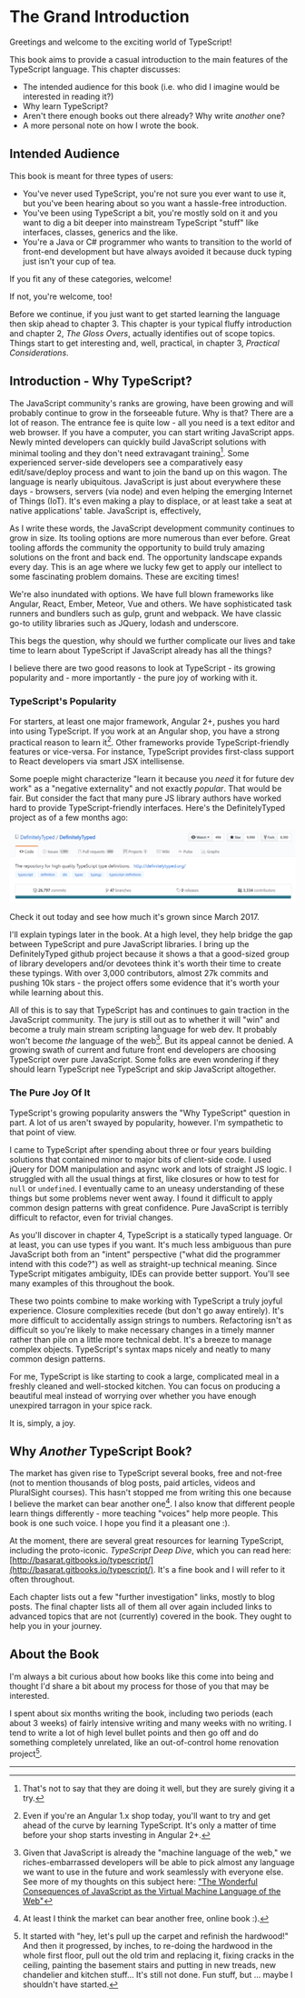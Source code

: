 # The Grand Introduction

Greetings and welcome to the exciting world of TypeScript!

This book aims to provide a casual introduction to the main features of the TypeScript language. This chapter discusses:
- The intended audience for this book (i.e. who did I imagine would be interested in reading it?)
- Why learn TypeScript?
- Aren't there enough books out there already? Why write *another* one?
- A more personal note on how I wrote the book.

## Intended Audience

This book is meant for three types of users:
- You've never used TypeScript, you're not sure you ever want to use it, but you've been hearing about so you want a hassle-free introduction. 
- You've been using TypeScript a bit, you're mostly sold on it and you want to dig a bit deeper into mainstream TypeScript "stuff" like interfaces, classes, generics and the like. 
- You're a Java or C# programmer who wants to transition to the world of front-end development but have always avoided it because duck typing just isn't your cup of tea.

If you fit any of these categories, welcome!

If not, you're welcome, too!

Before we continue, if you just want to get started learning the language then skip ahead to chapter 3. This chapter is your typical fluffy introduction and chapter 2, *The Gloss Overs*, actually identifies out of scope topics. Things start to get interesting and, well, practical, in chapter 3, *Practical Considerations*.

## Introduction - Why TypeScript?

The JavaScript community's ranks are growing, have been growing and will probably continue to grow in the forseeable future. Why is that?  There are a lot of reason. The entrance fee is quite low - all you need is a text editor and web browser. If you have a computer, you can start writing JavaScript apps. Newly minted developers can quickly build JavaScript solutions with minimal tooling and they don't need extravagant training[^1]. Some experienced server-side developers see a comparatively easy edit/save/deploy process and want to join the band up on this wagon. The language is nearly ubiquitous. JavaScript is just about everywhere these days - browsers, servers (via node) and even helping the emerging Internet of Things (IoT). It's even making a play to displace, or at least take a seat at native applications' table. JavaScript is, effectively, 

As I write these words, the JavaScript development community continues to grow in size. Its tooling options are more numerous than ever before. Great tooling affords the community the opportunity to build truly amazing solutions on the front and back end. The opportunity landscape expands every day. This is an age where we lucky few get to apply our intellect to some fascinating problem domains. These are exciting times!

We're also inundated with options. We have full blown frameworks like Angular, React, Ember, Meteor, Vue and others. We have sophisticated task runners and bundlers such as gulp, grunt and webpack. We have classic go-to utility libraries such as JQuery, lodash and underscore.

This begs the question, why should we further complicate our lives and take time to learn about TypeScript if JavaScript already has all the things?

I believe there are two good reasons to look at TypeScript - its growing popularity and - more importantly - the pure joy of working with it.

### TypeScript's Popularity

For starters, at least one major framework, Angular 2+, pushes you hard into using TypeScript. If you work at an Angular shop, you have a strong practical reason to learn it[^2]. Other frameworks provide TypeScript-friendly features or vice-versa. For instance, TypeScript provides first-class support to React developers via smart JSX intellisense. 

Some poeple might characterize "learn it because you *need* it for future dev work" as a "negative externality" and not exactly _popular_.  That would be fair. But consider the fact that many pure JS library authors have worked hard to provide TypeScript-friendly interfaces. Here's the DefinitelyTyped project as of a few months ago:

![](/assets/DefinitelyTypeAsOf2017_03_05.png)

Check it out today and see how much it's grown since March 2017.

I'll explain typings later in the book. At a high level, they help bridge the gap between TypeScript and pure JavaScript libraries. I bring up the DefinitelyTyped github project because it shows a that a good-sized group of library developers and/or devotees think it's worth their time to create these typings. With over 3,000 contributors, almost 27k commits and pushing 10k stars - the project offers some evidence that it's worth your while learning about this.

All of this is to say that TypeScript has and continues to gain traction in the JavaScript community. The jury is still out as to whether it will "win" and become a truly main stream scripting language for web dev. It probably won't become _the_ language of the web[^3]. But its appeal cannot be denied. A growing swath of current and future front end developers are choosing TypeScript over pure JavaScript. Some folks are even wondering if they should learn TypeScript nee TypeScript and skip JavaScript altogether.

### The Pure Joy Of It

TypeScript's growing popularity answers the "Why TypeScript" question in part. A lot of us aren't swayed by popularity, however. I'm sympathetic to that point of view. 

I came to TypeScript after spending about three or four years building solutions that contained minor to major bits of client-side code. I used jQuery for DOM manipulation and async work and lots of straight JS logic. I struggled with all the usual things at first, like closures or how to test for `null` or `undefined`. I eventually came to an uneasy understanding of these things but some problems never went away. I found it difficult to apply common design patterns with great confidence. Pure JavaScript is terribly difficult to refactor, even for trivial changes.

As you'll discover in chapter 4, TypeScript is a statically typed language. Or at least, you can use types if you want. It's much less ambiguous than pure JavaScript both from an "intent" perspective ("what did the programmer intend with this code?") as well as straight-up technical meaning. Since TypeScript mitigates ambiguity, IDEs can provide better support. You'll see many examples of this throughout the book.

These two points combine to make working with TypeScript a truly joyful experience. Closure complexities recede (but don't go away entirely). It's more difficult to accidentally assign strings to numbers. Refactoring isn't as difficult so you're likely to make necessary changes in a timely manner rather than pile on a little more technical debt. It's a breeze to manage complex objects. TypeScript's syntax maps nicely and neatly to many common design patterns. 

For me, TypeScript is like starting to cook a large, complicated meal in a freshly cleaned and well-stocked kitchen. You can focus on producing a beautiful meal instead of worrying over whether you have enough unexpired tarragon in your spice rack. 

It is, simply, a joy.

## Why *Another* TypeScript Book?

The market has given rise to TypeScript several books, free and not-free (not to mention thousands of blog posts, paid articles, videos and PluralSight courses). This hasn't stopped me from writing this one because I believe the market can bear another one[^4]. I also know that different people learn things differently - more teaching "voices" help more people.  This book is one such voice. I hope you find it a pleasant one :).

At the moment, there are several great resources for learning TypeScript, including the proto-iconic. _TypeScript Deep Dive_, which you can read here: [http://basarat.gitbooks.io/typescript/](http://basarat.gitbooks.io/typescript/). It's a fine book and I will refer to it often throughout.

Each chapter lists out a few "further investigation" links, mostly to blog posts. The final chapter lists all of them all over again included links to advanced topics that are not (currently) covered in the book. They ought to help you in your journey.

## About the Book

I'm always a bit curious about how books like this come into being and thought I'd share a bit about my process for those of you that may be interested.

I spent about six months writing the book, including two periods (each about 3 weeks) of fairly intensive writing and many weeks with no writing. I tend to write a lot of high level bullet points and then go off and do something completely unrelated, like an out-of-control home renovation project[^5].


---
[^1]: That's not to say that they are doing it well, but they are surely giving it a try.

[^2]: Even if you're an Angular 1.x shop today, you'll want to try and get ahead of the curve by learning TypeScript. It's only a matter of time before your shop starts investing in Angular 2+.

[^3]: Given that JavaScript is already the "machine language of the web," we riches-embarrassed developers will be able to pick almost any language we want to use in the future and work seamlessly with everyone else. See more of my thoughts on this subject here: ["The Wonderful Consequences of JavaScript as the Virtual Machine Language of the Web"](https://hackernoon.com/the-wonderful-consequences-of-javascript-as-the-virtual-machine-language-of-the-web-3a65cbf887fa#.b9rxgbbrs "https://hackernoon.com/the-wonderful-consequences-of-javascript-as-the-virtual-machine-language-of-the-web-3a65cbf887fa#.b9rxgbbrs") 

[^4]: At least I think the market can bear another free, online book :\).

[^5]: It started with "hey, let's pull up the carpet and refinish the hardwood!" And then it progressed, by inches, to re-doing the hardwood in the whole first floor, pull out the old trim and replacing it, fixing cracks in the ceiling, painting the basement stairs and putting in new treads, new chandelier and kitchen stuff... It's still not done. Fun stuff, but ... maybe I shouldn't have started.
